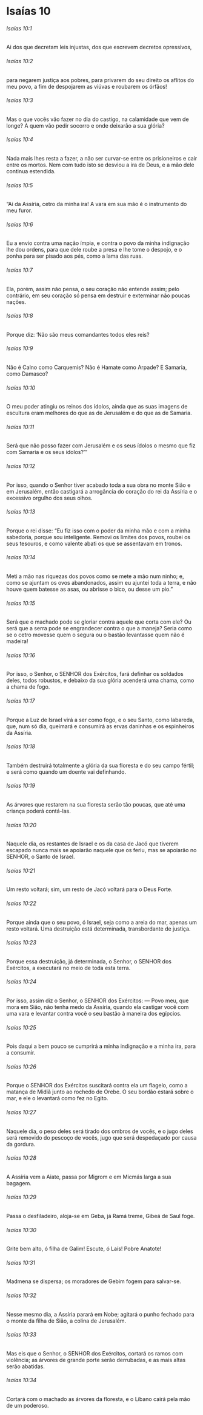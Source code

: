 # Isaías 10

###### Isaías 10:1

Ai dos que decretam leis injustas, dos que escrevem decretos opressivos,

###### Isaías 10:2

para negarem justiça aos pobres, para privarem do seu direito os aflitos do meu povo, a fim de despojarem as viúvas e roubarem os órfãos!

###### Isaías 10:3

Mas o que vocês vão fazer no dia do castigo, na calamidade que vem de longe? A quem vão pedir socorro e onde deixarão a sua glória?

###### Isaías 10:4

Nada mais lhes resta a fazer, a não ser curvar-se entre os prisioneiros e cair entre os mortos. Nem com tudo isto se desviou a ira de Deus, e a mão dele continua estendida.

###### Isaías 10:5

“Ai da Assíria, cetro da minha ira! A vara em sua mão é o instrumento do meu furor.

###### Isaías 10:6

Eu a envio contra uma nação ímpia, e contra o povo da minha indignação lhe dou ordens, para que dele roube a presa e lhe tome o despojo, e o ponha para ser pisado aos pés, como a lama das ruas.

###### Isaías 10:7

Ela, porém, assim não pensa, o seu coração não entende assim; pelo contrário, em seu coração só pensa em destruir e exterminar não poucas nações.

###### Isaías 10:8

Porque diz: ‘Não são meus comandantes todos eles reis?

###### Isaías 10:9

Não é Calno como Carquemis? Não é Hamate como Arpade? E Samaria, como Damasco?

###### Isaías 10:10

O meu poder atingiu os reinos dos ídolos, ainda que as suas imagens de escultura eram melhores do que as de Jerusalém e do que as de Samaria.

###### Isaías 10:11

Será que não posso fazer com Jerusalém e os seus ídolos o mesmo que fiz com Samaria e os seus ídolos?’”

###### Isaías 10:12

Por isso, quando o Senhor tiver acabado toda a sua obra no monte Sião e em Jerusalém, então castigará a arrogância do coração do rei da Assíria e o excessivo orgulho dos seus olhos.

###### Isaías 10:13

Porque o rei disse: “Eu fiz isso com o poder da minha mão e com a minha sabedoria, porque sou inteligente. Removi os limites dos povos, roubei os seus tesouros, e como valente abati os que se assentavam em tronos.

###### Isaías 10:14

Meti a mão nas riquezas dos povos como se mete a mão num ninho; e, como se ajuntam os ovos abandonados, assim eu ajuntei toda a terra, e não houve quem batesse as asas, ou abrisse o bico, ou desse um pio.”

###### Isaías 10:15

Será que o machado pode se gloriar contra aquele que corta com ele? Ou será que a serra pode se engrandecer contra o que a maneja? Seria como se o cetro movesse quem o segura ou o bastão levantasse quem não é madeira!

###### Isaías 10:16

Por isso, o Senhor, o SENHOR dos Exércitos, fará definhar os soldados deles, todos robustos, e debaixo da sua glória acenderá uma chama, como a chama de fogo.

###### Isaías 10:17

Porque a Luz de Israel virá a ser como fogo, e o seu Santo, como labareda, que, num só dia, queimará e consumirá as ervas daninhas e os espinheiros da Assíria.

###### Isaías 10:18

Também destruirá totalmente a glória da sua floresta e do seu campo fértil; e será como quando um doente vai definhando.

###### Isaías 10:19

As árvores que restarem na sua floresta serão tão poucas, que até uma criança poderá contá-las.

###### Isaías 10:20

Naquele dia, os restantes de Israel e os da casa de Jacó que tiverem escapado nunca mais se apoiarão naquele que os feriu, mas se apoiarão no SENHOR, o Santo de Israel.

###### Isaías 10:21

Um resto voltará; sim, um resto de Jacó voltará para o Deus Forte.

###### Isaías 10:22

Porque ainda que o seu povo, ó Israel, seja como a areia do mar, apenas um resto voltará. Uma destruição está determinada, transbordante de justiça.

###### Isaías 10:23

Porque essa destruição, já determinada, o Senhor, o SENHOR dos Exércitos, a executará no meio de toda esta terra.

###### Isaías 10:24

Por isso, assim diz o Senhor, o SENHOR dos Exércitos: — Povo meu, que mora em Sião, não tenha medo da Assíria, quando ela castigar você com uma vara e levantar contra você o seu bastão à maneira dos egípcios.

###### Isaías 10:25

Pois daqui a bem pouco se cumprirá a minha indignação e a minha ira, para a consumir.

###### Isaías 10:26

Porque o SENHOR dos Exércitos suscitará contra ela um flagelo, como a matança de Midiã junto ao rochedo de Orebe. O seu bordão estará sobre o mar, e ele o levantará como fez no Egito.

###### Isaías 10:27

Naquele dia, o peso deles será tirado dos ombros de vocês, e o jugo deles será removido do pescoço de vocês, jugo que será despedaçado por causa da gordura.

###### Isaías 10:28

A Assíria vem a Aiate, passa por Migrom e em Micmás larga a sua bagagem.

###### Isaías 10:29

Passa o desfiladeiro, aloja-se em Geba, já Ramá treme, Gibeá de Saul foge.

###### Isaías 10:30

Grite bem alto, ó filha de Galim! Escute, ó Laís! Pobre Anatote!

###### Isaías 10:31

Madmena se dispersa; os moradores de Gebim fogem para salvar-se.

###### Isaías 10:32

Nesse mesmo dia, a Assíria parará em Nobe; agitará o punho fechado para o monte da filha de Sião, a colina de Jerusalém.

###### Isaías 10:33

Mas eis que o Senhor, o SENHOR dos Exércitos, cortará os ramos com violência; as árvores de grande porte serão derrubadas, e as mais altas serão abatidas.

###### Isaías 10:34

Cortará com o machado as árvores da floresta, e o Líbano cairá pela mão de um poderoso.

